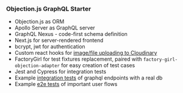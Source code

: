### Objection.js GraphQL Starter

- Objection.js as ORM
- Apollo Server as GraphQL server
- GraphQL Nexus - code-first schema definition
- Next.js for server-rendered frontend
- bcrypt, jwt for authentication
- Custom react hooks for [image/file uploading to Cloudinary](https://github.com/yoongfook/objection-js-graphql-starter/blob/master/web/hooks/use-upload.js)
- FactoryGirl for test fixtures replacement, paired with `factory-girl-objection-adapter`
  for easy creation of test cases
- Jest and Cypress for integration tests
- Example [integration tests](https://github.com/yoongfook/objection-js-graphql-starter/tree/master/api/test/integration) of graphql endpoints with a real db
- Example [e2e tests](https://github.com/yoongfook/objection-js-graphql-starter/tree/master/api/cypress/integration) of important user flows
